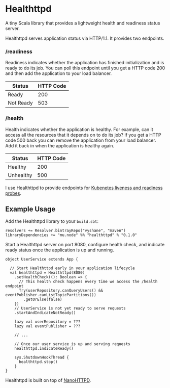 # Healthttpd

A tiny Scala library that provides a lightweight health and readiness status server.

Healthttpd serves application status via HTTP/1.1. It provides two endpoints.

### /readiness

Readiness indicates whether the application has finished initialization and is ready to do its job. You can poll this endpoint until you get a HTTP code 200 and then add the application to your load balancer.

| Status | HTTP Code |
| --- | --- |
| Ready | 200 |
| Not Ready | 503 |

### /health

Health indicates whether the application is healthy. For example, can it access all the resources that it depends on to do its job? If you get a HTTP code 500 back you can remove the application from your load balancer. Add it back in when the application is healthy again.

| Status | HTTP Code |
| --- | --- |
| Healthy | 200 |
| Unhealthy | 500 |

I use Healthttpd to provide endpoints for [Kubenetes liveness and readiness probes](https://kubernetes.io/docs/tasks/configure-pod-container/configure-liveness-readiness-probes/).

## Example Usage

Add the Healthttpd library to your `build.sbt`:

```
resolvers += Resolver.bintrayRepo("vyshane", "maven")
libraryDependencies += "mu.node" %% "healthttpd" % "0.1.0"
```

Start a Healthttpd server on port 8080, configure health check, and indicate ready status once the application is up and running.

```
object UserService extends App {

  // Start Healthttpd early in your application lifecycle
  val healthttpd = Healthttpd(8080)
    .setHealthCheck((): Boolean => {
      // This health check happens every time we access the /health endpoint
      Try(userRepository.canQueryUsers() && eventPublisher.canListTopicPartitions())
        .getOrElse(false)
    })
    // UserService is not yet ready to serve requests
    .startAndIndicateNotReady()

    lazy val userRepository = ???
    lazy val eventPublisher = ???

    // ...

    // Once our user service is up and serving requests
    healthttpd.indicateReady()

    sys.ShutdownHookThread {
      healthttpd.stop()
    }
}
```

Healthttpd is built on top of [NanoHTTPD](https://github.com/NanoHttpd/nanohttpd).